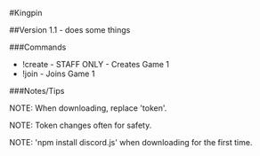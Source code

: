#Kingpin

##Version 1.1 - does some things

###Commands

* !create - STAFF ONLY - Creates Game 1
* !join - Joins Game 1

###Notes/Tips

NOTE: When downloading, replace 'token'.

NOTE: Token changes often for safety.

NOTE: 'npm install discord.js' when downloading for the first time.

